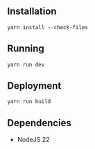 ## Installation

```shell
yarn install --check-files
```

## Running

```shell
yarn run dev
```

## Deployment

```shell
yarn run build
```

## Dependencies

- NodeJS 22